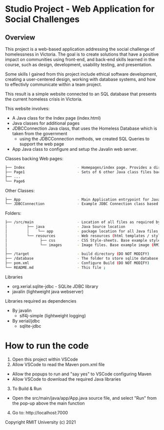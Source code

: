 # Studio Project - Web Application for Social Challenges

## Overview

This project is a web-based application addressing the social challenge of homelessness in Victoria. The goal is to create solutions that have a positive impact on communities using front-end, and back-end skills learned in the course, such as design, development, usability testing, and presentation. 

Some skills I gained from this project include ethical software development, creating a user-centered design, working with database systems, and how to effectivly communicate within a team project.


This result is a simple website connected to an SQL database that presents the current homeless crisis in Victoria. 


This website involves:

* A Java class for the Index page (index.html)
* Java classes for additional pages 
* JDBCConnection Java class, that uses the Homeless Database which is taken from the government 
    * using the JDBCConnection methods, we created SQL Queries to support the web page
* App Java class to configure and setup the Javalin web server. 
   

Classes backing Web pages:
```bash
├── Index                        - Homepages/index page. Provides a directory to all other pages
├── Page1                        - Sets of 6 other Java class files backing 6 other pages.
├── ...
└── Page6                        
```

Other Classes:
```bash
├── App                          - Main Application entrypoint for Javalin
└── JDBCConnection               - Example JDBC Connection class based on Studio Project Workshop content
```

Folders:
```bash
├── /src/main                    - Location of all files as required by MAVEN build
│         ├── java               - Java Source location
│         │    └── app           - package location for all Java files
│         └── resources          - Web resources (html templates / style sheets)
│               ├── css          - CSS Style-sheets. Base example style sheet (common.css) provided
│               └── images       - Image files. Base example image (RMIT Logo) provided
│ 
├── /target                      - build directory (DO NOT MODIFY)
├── /database                    - The folder to store sqlite database files (*.db files)
├── pom.xml                      - Configure Build (DO NOT MODIFY)
└── README.md                    - This file ;
```

Libraries
* org.xerial.sqlite-jdbc         - SQLite JDBC library
* javalin (lightweight java webserver)

Libraries required as dependencies
* By javalin
   * slf4j-simple (lightweight logging)
* By xerial/jdbc
   * sqlite-jdbc


# How to run the code
1. Open this project within VSCode
2. Allow VSCode to read the Maven pom.xml file
 - Allow the popups to run and "say yes" to VSCode configuring Maven
 - Allow VSCode to download the required Java libraries
3. To Build & Run
 - Open the src/main/java/app/App.java source file, and select "Run" from the pop-up above the main function
4. Go to: http://localhost:7000







Copyright RMIT University (c) 2021

